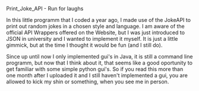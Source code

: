 Print_Joke_API - Run for laughs

In this little programm that I coded a year ago, I made use of the JokeAPI to print out random jokes in a chosen style and language.
I am aware of the official API Wrappers offered on the Website, but I was just introduced to JSON in university and I wanted to implement it myself.
It is just a little gimmick, but at the time I thought it would be fun (and I still do).

Since up until now I only implemented gui's in Java, it is still a command line programm, but now that I think about it, that seems like a good oportunity to get familiar with some simple
python gui's. So if you read this more than one month after I uploaded it and I still haven't implemented a gui, you are allowed to kick my shin or something, when you see me in person.


